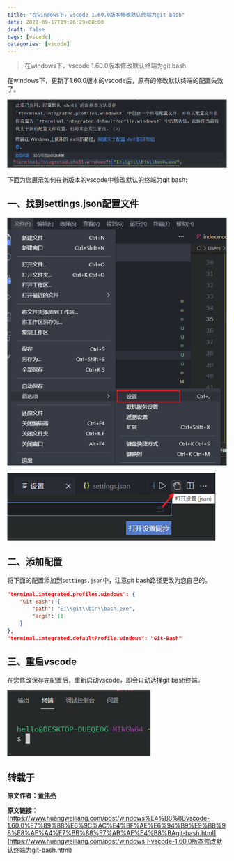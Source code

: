 ```yaml
---
title: "在windows下，vscode 1.60.0版本修改默认终端为git bash"
date: 2021-09-17T19:26:29+08:00
draft: false
tags: [vscode]
categories: [vscode]
---
```


> 在windows下，vscode 1.60.0版本修改默认终端为git bash

在windows下，更新了1.60.0版本的vscode后，原有的修改默认终端的配置失效了。

![image-20210907104553748](在windows下vscode-1.60.0版本修改默认终端为git-bash.assets/image-20210907104553748.png)

下面为您展示如何在新版本的vscode中修改默认的终端为git bash:

## 一、找到settings.json配置文件

![image-20210907104921989](在windows下vscode-1.60.0版本修改默认终端为git-bash.assets/image-20210907104921989.png)

![image-20210907105021842](在windows下vscode-1.60.0版本修改默认终端为git-bash.assets/image-20210907105021842.png)

## 二、添加配置

将下面的配置添加到`settings.json`中，注意git bash路径更改为您自己的。

```json
"terminal.integrated.profiles.windows": {
    "Git-Bash": {
        "path": "E:\\git\\bin\\bash.exe",
        "args": []
    }
},
"terminal.integrated.defaultProfile.windows": "Git-Bash"
```

## 三、重启vscode

在您修改保存完配置后，重新启动vscode，即会自动选择git bash终端。

![image-20210907114834592](在windows下vscode-1.60.0版本修改默认终端为git-bash.assets/image-20210907114834592.png)

## 转载于

**原文作者：[黄伟亮](https://www.huangweiliang.com/)**

**原文链接：**[https://www.huangweiliang.com/post/windows%E4%B8%8Bvscode-1.60.0%E7%89%88%E6%9C%AC%E4%BF%AE%E6%94%B9%E9%BB%98%E8%AE%A4%E7%BB%88%E7%AB%AF%E4%B8%BAgit-bash.html](https://www.huangweiliang.com/post/windows下vscode-1.60.0版本修改默认终端为git-bash.html)

